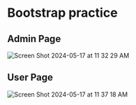 # Bootstrap practice

## Admin Page
![Screen Shot 2024-05-17 at 11 32 29 AM](https://github.com/avachoi/admin-user_bootstrap/assets/72422987/0c1ee2f7-5325-4b68-95f7-161fb8d34e1d)

## User Page
![Screen Shot 2024-05-17 at 11 37 18 AM](https://github.com/avachoi/admin-user_bootstrap/assets/72422987/9b0c6093-91c6-409c-b74a-362009484bc8)
